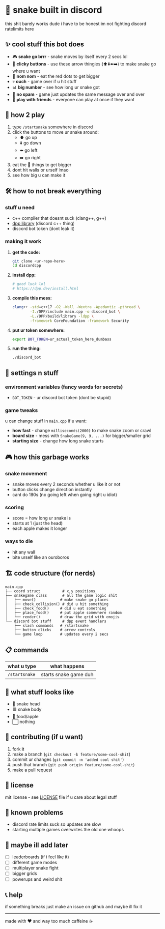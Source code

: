 # 🐍 snake built in discord

this shit barely works dude i have to be honest im not fighting discord ratelimits here

## ✨ cool stuff this bot does

- 🎮 **snake go brrr** - snake moves by itself every 2 secs lol
- 🎯 **clicky buttons** - use these arrow thingies (⬆️⬇️⬅️➡️) to make snake go where u want
- 🍎 **nom nom** - eat the red dots to get bigger
- 💀 **ouch** - game over if u hit stuff
- 📊 **big number** - see how long ur snake got
- 🔄 **no spam** - game just updates the same message over and over
- 👥 **play with friends** - everyone can play at once if they want

## 🎯 how 2 play

1. type `/startsnake` somewhere in discord
2. click the buttons to move ur snake around:
   - ⬆️ go up
   - ⬇️ go down  
   - ⬅️ go left
   - ➡️ go right
3. eat the 🍎 things to get bigger
4. dont hit walls or urself lmao
5. see how big u can make it

## 🛠️ how to not break everything

### stuff u need

- c++ compiler that doesnt suck (clang++, g++)
- [dpp library](https://github.com/brainboxdotcc/DPP) (discord c++ thing)
- discord bot token (dont leak it)

### making it work

1. **get the code:**
   ```bash
   git clone <ur-repo-here>
   cd discordcpp
   ```

2. **install dpp:**
   ```bash
   # good luck lol
   # https://dpp.dev/install.html
   ```

3. **compile this mess:**
   ```bash
   clang++ -std=c++17 -O2 -Wall -Wextra -Wpedantic -pthread \
           -I./DPP/include main.cpp -o discord_bot \
           -L./DPP/build/library -ldpp \
           -framework CoreFoundation -framework Security
   ```

4. **put ur token somewhere:**
   ```bash
   export BOT_TOKEN=ur_actual_token_here_dumbass
   ```

5. **run the thing:**
   ```bash
   ./discord_bot
   ```

## 🔧 settings n stuff

### environment variables (fancy words for secrets)

- `BOT_TOKEN` - ur discord bot token (dont be stupid)

### game tweaks

u can change stuff in `main.cpp` if u want:

- **how fast** - change `milliseconds(2000)` to make snake zoom or crawl
- **board size** - mess with `SnakeGame(9, 9, ...)` for bigger/smaller grid  
- **starting size** - change how long snake starts

## 🎮 how this garbage works

### snake movement
- snake moves every 2 seconds whether u like it or not
- button clicks change direction instantly
- cant do 180s (no going left when going right u idiot)

### scoring
- score = how long ur snake is
- starts at 1 (just the head)
- each apple makes it longer

### ways to die
- hit any wall
- bite urself like an ouroboros

## 🏗️ code structure (for nerds)

```
main.cpp
├── coord struct          # x,y positions 
├── snakegame class       # all the game logic shit
│   ├── move()           # make snake go places
│   ├── check_collision() # did u hit something
│   ├── check_food()     # did u eat something  
│   ├── place_food()     # put apple somewhere random
│   └── render()         # draw the grid with emojis
└── discord bot stuff     # dpp event handlers
    ├── slash commands   # /startsnake
    ├── button clicks    # arrow controls
    └── game loop        # updates every 2 secs
```

## 📋 commands

| what u type | what happens |
|-------------|--------------|
| `/startsnake` | starts snake game duh |

## 🎨 what stuff looks like

- 🐍 snake head
- 🟩 snake body  
- 🍎 food/apple
- ⬜ nothing

## 🤝 contributing (if u want)

1. fork it
2. make a branch (`git checkout -b feature/some-cool-shit`)
3. commit ur changes (`git commit -m 'added cool shit'`)
4. push that branch (`git push origin feature/some-cool-shit`)
5. make a pull request

## 📝 license

mit license - see [LICENSE](LICENSE) file if u care about legal stuff

## 🐛 known problems

- discord rate limits suck so updates are slow
- starting multiple games overwrites the old one whoops

## 🚀 maybe ill add later

- [ ] leaderboards (if i feel like it)
- [ ] different game modes 
- [ ] multiplayer snake fight
- [ ] bigger grids
- [ ] powerups and weird shit

## 📞 help

if something breaks just make an issue on github and maybe ill fix it

---

made with ❤️ and way too much caffeine ☕ 